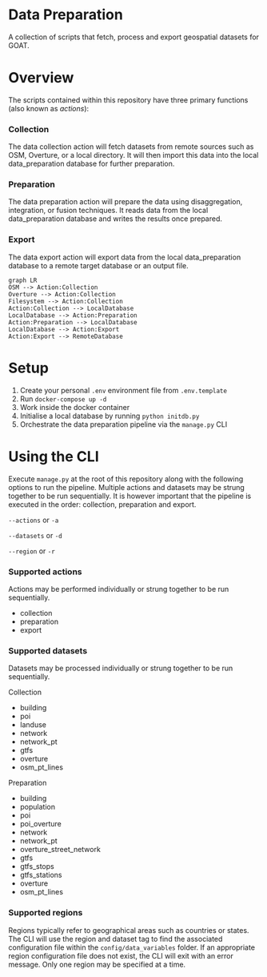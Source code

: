 # Data Preparation
A collection of scripts that fetch, process and export geospatial datasets for GOAT.

# Overview

The scripts contained within this repository have three primary functions (also known as *actions*):

### Collection
The data collection action will fetch datasets from remote sources such as OSM, Overture, or a local directory. It will then import this data into the local data_preparation database for further preparation.

### Preparation
The data preparation action will prepare the data using disaggregation, integration, or fusion techniques. It reads data from the local data_preparation database and writes the results once prepared.

### Export
The data export action will export data from the local data_preparation database to a remote target database or an output file.

```mermaid
graph LR
OSM --> Action:Collection
Overture --> Action:Collection
Filesystem --> Action:Collection
Action:Collection --> LocalDatabase
LocalDatabase --> Action:Preparation
Action:Preparation --> LocalDatabase
LocalDatabase --> Action:Export
Action:Export --> RemoteDatabase
```

# Setup

1. Create your personal `.env` environment file from `.env.template`
2. Run `docker-compose up -d`
3. Work inside the docker container
4. Initialise a local database by running `python initdb.py`
5. Orchestrate the data preparation pipeline via the `manage.py` CLI

# Using the CLI

Execute `manage.py` at the root of this repository along with the following options to run the pipeline. Multiple actions and datasets may be strung together to be run sequentially. It is however important that the pipeline is executed in the order: collection, preparation and export.

`--actions` or `-a`

`--datasets` or `-d`

`--region` or `-r`

### Supported actions
Actions may be performed individually or strung together to be run sequentially.

- collection
- preparation
- export

### Supported datasets
Datasets may be processed individually or strung together to be run sequentially.

Collection
- building
- poi
- landuse
- network
- network_pt
- gtfs
- overture
- osm_pt_lines

Preparation
- building
- population
- poi
- poi_overture
- network
- network_pt
- overture_street_network
- gtfs
- gtfs_stops
- gtfs_stations
- overture
- osm_pt_lines

### Supported regions

Regions typically refer to geographical areas such as countries or states. The CLI will use the region and dataset tag to find the associated configuration file within the `config/data_variables` folder. If an appropriate region configuration file does not exist, the CLI will exit with an error message. Only one region may be specified at a time.
